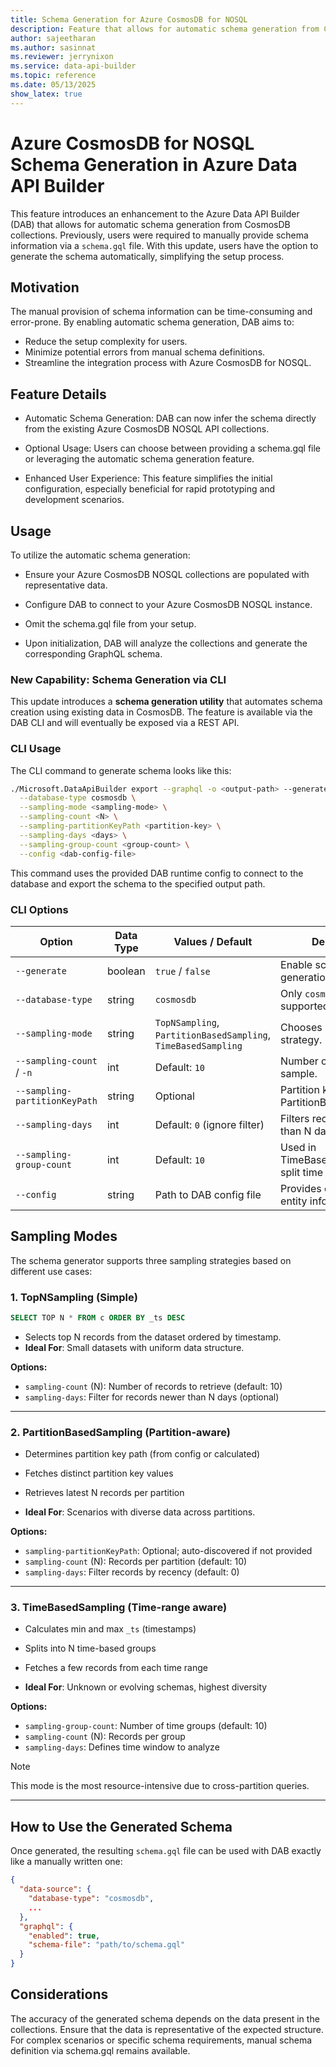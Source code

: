 ```yaml
---
title: Schema Generation for Azure CosmosDB for NOSQL
description: Feature that allows for automatic schema generation from CosmosDB collections
author: sajeetharan
ms.author: sasinnat
ms.reviewer: jerrynixon
ms.service: data-api-builder
ms.topic: reference
ms.date: 05/13/2025
show_latex: true
---
```


# Azure CosmosDB for NOSQL Schema Generation in Azure Data API Builder

This feature introduces an enhancement to the Azure Data API Builder (DAB) that allows for automatic schema generation from CosmosDB collections. Previously, users were required to manually provide schema information via a `schema.gql` file. With this update, users have the option to generate the schema automatically, simplifying the setup process.

## Motivation
The manual provision of schema information can be time-consuming and error-prone. By enabling automatic schema generation, DAB aims to:

- Reduce the setup complexity for users.
- Minimize potential errors from manual schema definitions.
- Streamline the integration process with Azure CosmosDB for NOSQL.

## Feature Details

- Automatic Schema Generation: DAB can now infer the schema directly from the existing Azure CosmosDB NOSQL API collections.

- Optional Usage: Users can choose between providing a schema.gql file or leveraging the automatic schema generation feature.

- Enhanced User Experience: This feature simplifies the initial configuration, especially beneficial for rapid prototyping and development scenarios.

## Usage
To utilize the automatic schema generation:

 - Ensure your Azure CosmosDB NOSQL collections are populated with representative data.

 - Configure DAB to connect to your Azure CosmosDB NOSQL instance.

 - Omit the schema.gql file from your setup.

 - Upon initialization, DAB will analyze the collections and generate the corresponding GraphQL schema.

 ### New Capability: Schema Generation via CLI

This update introduces a **schema generation utility** that automates schema creation using existing data in CosmosDB. The feature is available via the DAB CLI and will eventually be exposed via a REST API.

### CLI Usage

The CLI command to generate schema looks like this:

```bash
./Microsoft.DataApiBuilder export --graphql -o <output-path> --generate true \
  --database-type cosmosdb \
  --sampling-mode <sampling-mode> \
  --sampling-count <N> \
  --sampling-partitionKeyPath <partition-key> \
  --sampling-days <days> \
  --sampling-group-count <group-count> \
  --config <dab-config-file>
```

This command uses the provided DAB runtime config to connect to the database and export the schema to the specified output path.

### CLI Options

| Option                    | Data Type | Values / Default                        | Description |
|---------------------------|-----------|-----------------------------------------|-------------|
| `--generate`              | boolean   | `true` / `false`                        | Enable schema generation. |
| `--database-type`         | string    | `cosmosdb`                              | Only `cosmosdb` is supported. |
| `--sampling-mode`         | string    | `TopNSampling`, `PartitionBasedSampling`, `TimeBasedSampling` | Chooses sampling strategy. |
| `--sampling-count` / `-n` | int       | Default: `10`                           | Number of records to sample. |
| `--sampling-partitionKeyPath` | string | Optional                                | Partition key path (for PartitionBasedSampling). |
| `--sampling-days`         | int       | Default: `0` (ignore filter)            | Filters records newer than N days. |
| `--sampling-group-count`  | int       | Default: `10`                           | Used in TimeBasedSampling to split time ranges. |
| `--config`                | string    | Path to DAB config file                 | Provides connection and entity info. |

## Sampling Modes

The schema generator supports three sampling strategies based on different use cases:

### 1. TopNSampling (Simple)

```sql
SELECT TOP N * FROM c ORDER BY _ts DESC
```

- Selects top N records from the dataset ordered by timestamp.
- **Ideal For**: Small datasets with uniform data structure.

**Options:**

- `sampling-count` (N): Number of records to retrieve (default: 10)
- `sampling-days`: Filter for records newer than N days (optional)

---

### 2. PartitionBasedSampling (Partition-aware)

- Determines partition key path (from config or calculated)
- Fetches distinct partition key values
- Retrieves latest N records per partition

- **Ideal For**: Scenarios with diverse data across partitions.

**Options:**

- `sampling-partitionKeyPath`: Optional; auto-discovered if not provided
- `sampling-count` (N): Records per partition (default: 10)
- `sampling-days`: Filter records by recency (default: 0)

---

### 3. TimeBasedSampling (Time-range aware)

- Calculates min and max `_ts` (timestamps)
- Splits into N time-based groups
- Fetches a few records from each time range

- **Ideal For**: Unknown or evolving schemas, highest diversity

**Options:**

- `sampling-group-count`: Number of time groups (default: 10)
- `sampling-count` (N): Records per group
- `sampling-days`: Defines time window to analyze

> [!NOTE]
> This mode is the most resource-intensive due to cross-partition queries.

---

## How to Use the Generated Schema

Once generated, the resulting `schema.gql` file can be used with DAB exactly like a manually written one:

```json
{
  "data-source": {
    "database-type": "cosmosdb",
    ...
  },
  "graphql": {
    "enabled": true,
    "schema-file": "path/to/schema.gql"
  }
}
```

## Considerations

The accuracy of the generated schema depends on the data present in the collections. Ensure that the data is representative of the expected structure. For complex scenarios or specific schema requirements, manual schema definition via schema.gql remains available.